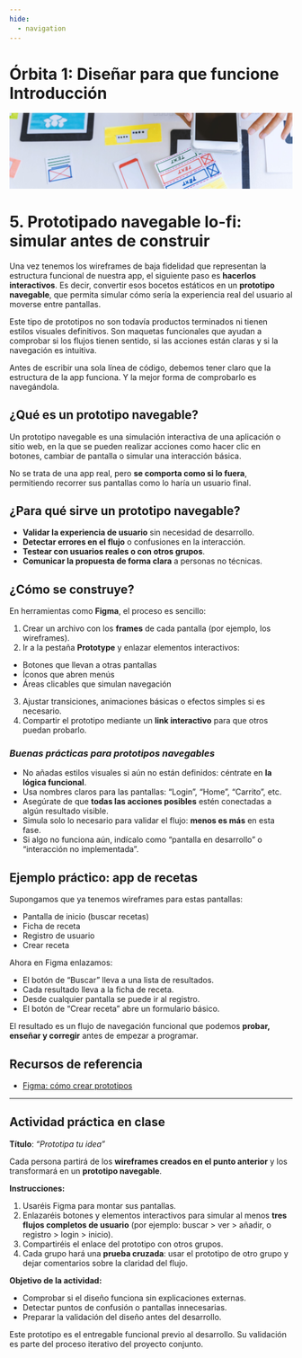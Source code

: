 ```yaml
---
hide:
  - navigation
---
```

# **Órbita 1: Diseñar para que funcione** **Introducción**

![](assets/referencias.jpg)

# **5\. Prototipado navegable lo-fi: simular antes de construir**

Una vez tenemos los wireframes de baja fidelidad que representan la estructura funcional de nuestra app, el siguiente paso es **hacerlos interactivos**. Es decir, convertir esos bocetos estáticos en un **prototipo navegable**, que permita simular cómo sería la experiencia real del usuario al moverse entre pantallas.

Este tipo de prototipos no son todavía productos terminados ni tienen estilos visuales definitivos. Son maquetas funcionales que ayudan a comprobar si los flujos tienen sentido, si las acciones están claras y si la navegación es intuitiva.

Antes de escribir una sola línea de código, debemos tener claro que la estructura de la app funciona. Y la mejor forma de comprobarlo es navegándola.

## **¿Qué es un prototipo navegable?**

Un prototipo navegable es una simulación interactiva de una aplicación o sitio web, en la que se pueden realizar acciones como hacer clic en botones, cambiar de pantalla o simular una interacción básica.

No se trata de una app real, pero **se comporta como si lo fuera**, permitiendo recorrer sus pantallas como lo haría un usuario final.

## **¿Para qué sirve un prototipo navegable?**

* **Validar la experiencia de usuario** sin necesidad de desarrollo.
* **Detectar errores en el flujo** o confusiones en la interacción.
* **Testear con usuarios reales o con otros grupos**.
* **Comunicar la propuesta de forma clara** a personas no técnicas.

## **¿Cómo se construye?**

En herramientas como **Figma**, el proceso es sencillo:

1. Crear un archivo con los **frames** de cada pantalla (por ejemplo, los wireframes).
2. Ir a la pestaña **Prototype** y enlazar elementos interactivos:
  * Botones que llevan a otras pantallas
  * Íconos que abren menús
  * Áreas clicables que simulan navegación
3. Ajustar transiciones, animaciones básicas o efectos simples si es necesario.
4. Compartir el prototipo mediante un **link interactivo** para que otros puedan probarlo.

### ***Buenas prácticas para prototipos navegables***

* No añadas estilos visuales si aún no están definidos: céntrate en **la lógica funcional**.
* Usa nombres claros para las pantallas: “Login”, “Home”, “Carrito”, etc.
* Asegúrate de que **todas las acciones posibles** estén conectadas a algún resultado visible.
* Simula solo lo necesario para validar el flujo: **menos es más** en esta fase.
* Si algo no funciona aún, indícalo como “pantalla en desarrollo” o “interacción no implementada”.

## **Ejemplo práctico: app de recetas**

Supongamos que ya tenemos wireframes para estas pantallas:

* Pantalla de inicio (buscar recetas)
* Ficha de receta
* Registro de usuario
* Crear receta

Ahora en Figma enlazamos:

* El botón de “Buscar” lleva a una lista de resultados.
* Cada resultado lleva a la ficha de receta.
* Desde cualquier pantalla se puede ir al registro.
* El botón de “Crear receta” abre un formulario básico.

El resultado es un flujo de navegación funcional que podemos **probar, enseñar y corregir** antes de empezar a programar.

## **Recursos de referencia**

* [Figma: cómo crear prototipos](https://help.figma.com/hc/en-us/articles/360040451373-Create-interactive-prototypes)
---

## **Actividad práctica en clase**

**Título**: *“Prototipa tu idea”*

Cada persona partirá de los **wireframes creados en el punto anterior** y los transformará en un **prototipo navegable**.

**Instrucciones:**

1. Usaréis Figma para montar sus pantallas.
2. Enlazaréis botones y elementos interactivos para simular al menos **tres flujos completos de usuario** (por ejemplo: buscar \> ver \> añadir, o registro \> login \> inicio).
3. Compartiréis el enlace del prototipo con otros grupos.
4. Cada grupo hará una **prueba cruzada**: usar el prototipo de otro grupo y dejar comentarios sobre la claridad del flujo.

**Objetivo de la actividad:**

* Comprobar si el diseño funciona sin explicaciones externas.
* Detectar puntos de confusión o pantallas innecesarias.
* Preparar la validación del diseño antes del desarrollo.

Este prototipo es el entregable funcional previo al desarrollo. Su validación es parte del proceso iterativo del proyecto conjunto.
